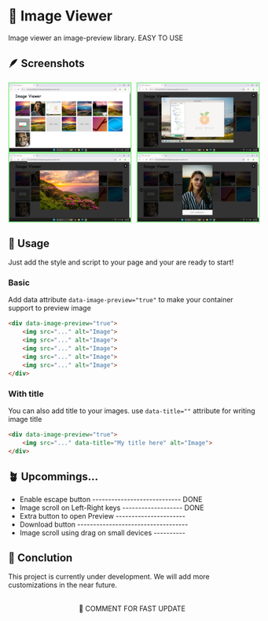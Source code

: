 # 🌻 Image Viewer

Image viewer an image-preview library. EASY TO USE

## 🪶 Screenshots
<div style="display: flex;flex-direction: column; grid-gap: 10px;">
     <div style="display: flex; grid-gap: 10px;">
        <img src="screenshots/1.png" alt="screenshots" width="49%" style="border: 2px solid lightgreen"/>
        <img src="screenshots/2.png" alt="screenshots" width="49%" style="border: 2px solid lightgreen"/>
    </div>
</div>
<div style="display: flex;flex-direction: column; grid-gap: 10px;">
     <div style="display: flex; grid-gap: 10px;">
        <img src="screenshots/3.png" alt="screenshots" width="49%" style="border: 2px solid lightgreen"/>
        <img src="screenshots/4.png" alt="screenshots" width="49%" style="border: 2px solid lightgreen"/>
    </div>
</div>

## 🐊 Usage
Just add the style and script to your page and your are ready to start!

### Basic 
Add data attribute `data-image-preview="true"` to make your container support to preview image
```html
<div data-image-preview="true">
    <img src="..." alt="Image">
    <img src="..." alt="Image">
    <img src="..." alt="Image">
    <img src="..." alt="Image">
    <img src="..." alt="Image">
</div>
```

### With title
You can also add title to your images. use `data-title=""` attribute for writing image title

```html
<div data-image-preview="true">
    <img src="..." data-title="My title here" alt="Image">
</div>
```
## 🪴 Upcommings...

- Enable escape button   ---------------------------- DONE
- Image scroll on Left-Right keys ------------------- DONE
- Extra button to open Preview ---------------------- 
- Download button ----------------------------------- 
- Image scroll using drag on small devices ----------

## 🍕 Conclution
This project is currently under development. We will add more customizations in the near future. 
<br><br>
<div align="center">🍊 COMMENT FOR FAST UPDATE</div>
<br><br>
